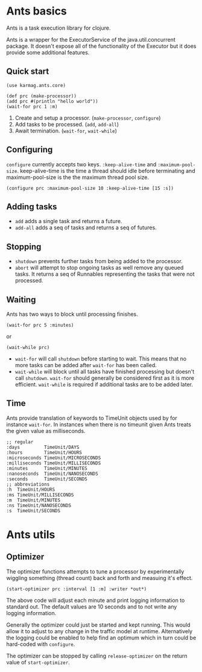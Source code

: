 # Ants basics #

Ants is a task execution library for clojure.

Ants is a wrapper for the ExecutorService of the java.util.concurrent
package. It doesn't expose all of the functionality of the Executor
but it does provide some additional features.

## Quick start ##

    (use karmag.ants.core)

    (def prc (make-processor))
    (add prc #(println "hello world"))
    (wait-for prc 1 :m)

1. Create and setup a processor. (`make-processor`, `configure`)
2. Add tasks to be processed. (`add`, `add-all`)
3. Await termination. (`wait-for`, `wait-while`)

## Configuring ##

`configure` currently accepts two keys. `:keep-alive-time` and
`:maximum-pool-size`. keep-alive-time is the time a thread should idle
before terminating and maximum-pool-size is the the maximum thread
pool size.

    (configure prc :maximum-pool-size 10 :keep-alive-time [15 :s])

## Adding tasks ##

* `add` adds a single task and returns a future.
* `add-all` adds a seq of tasks and returns a seq of futures.

## Stopping ##

* `shutdown` prevents further tasks from being added to the processor.
* `abort` will attempt to stop ongoing tasks as well remove any queued
  tasks. It returns a seq of Runnables representing the tasks that
  were not processed.

## Waiting ##

Ants has two ways to block until processing finishes.

    (wait-for prc 5 :minutes)

or

    (wait-while prc)

* `wait-for` will call `shutdown` before starting to wait. This means
  that no more tasks can be added after `wait-for` has been called.
* `wait-while` will block until all tasks have finished processing but
  doesn't call `shutdown`. `wait-for` should generally be considered
  first as it is more efficient. `wait-while` is required if
  additional tasks are to be added later.

## Time ##

Ants provide translation of keywords to TimeUnit objects used by for
instance `wait-for`. In instances when there is no timeunit given Ants
treats the given value as milliseconds.

    ;; regular
    :days         TimeUnit/DAYS
    :hours        TimeUnit/HOURS
    :microseconds TimeUnit/MICROSECONDS
    :milliseconds TimeUnit/MILLISECONDS
    :minutes      TimeUnit/MINUTES
    :nanoseconds  TimeUnit/NANOSECONDS
    :seconds      TimeUnit/SECONDS
    ;; abbreviations
    :h  TimeUnit/HOURS
    :ms TimeUnit/MILLISECONDS
    :m  TimeUnit/MINUTES
    :ns TimeUnit/NANOSECONDS
    :s  TimeUnit/SECONDS

# Ants utils #

## Optimizer ##

The optimizer functions attempts to tune a processor by experimentally
wiggling something (thread count) back and forth and measuing it's
effect.

    (start-optimizer prc :interval [1 :m] :writer *out*)

The above code will adjust each minute and print logging information
to standard out. The default values are 10 seconds and to not write
any logging information.

Generally the optimizer could just be started and kept running. This
would allow it to adjust to any change in the traffic model at
runtime. Alternatively the logging could be enabled to help find an
optimum which in turn could be hard-coded with `configure`.

The optimizer can be stopped by calling `release-optimizer` on the
return value of `start-optimizer`.
